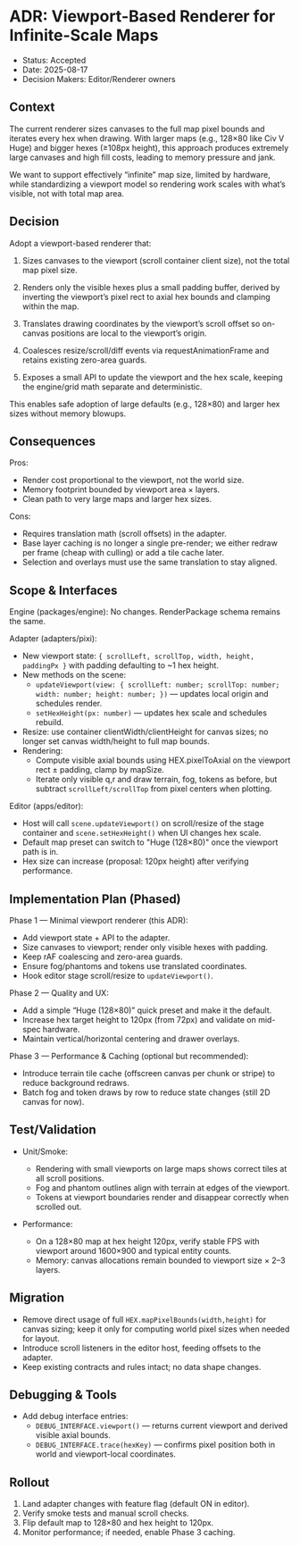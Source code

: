 # ADR: Viewport-Based Renderer for Infinite-Scale Maps

- Status: Accepted
- Date: 2025-08-17
- Decision Makers: Editor/Renderer owners

## Context

The current renderer sizes canvases to the full map pixel bounds and iterates every hex when drawing. With larger maps (e.g., 128×80 like Civ V Huge) and bigger hexes (≥108px height), this approach produces extremely large canvases and high fill costs, leading to memory pressure and jank.

We want to support effectively “infinite” map size, limited by hardware, while standardizing a viewport model so rendering work scales with what’s visible, not with total map area.

## Decision

Adopt a viewport-based renderer that:

1) Sizes canvases to the viewport (scroll container client size), not the total map pixel size.

2) Renders only the visible hexes plus a small padding buffer, derived by inverting the viewport’s pixel rect to axial hex bounds and clamping within the map.

3) Translates drawing coordinates by the viewport’s scroll offset so on-canvas positions are local to the viewport’s origin.

4) Coalesces resize/scroll/diff events via requestAnimationFrame and retains existing zero-area guards.

5) Exposes a small API to update the viewport and the hex scale, keeping the engine/grid math separate and deterministic.

This enables safe adoption of large defaults (e.g., 128×80) and larger hex sizes without memory blowups.

## Consequences

Pros:
- Render cost proportional to the viewport, not the world size.
- Memory footprint bounded by viewport area × layers.
- Clean path to very large maps and larger hex sizes.

Cons:
- Requires translation math (scroll offsets) in the adapter.
- Base layer caching is no longer a single pre-render; we either redraw per frame (cheap with culling) or add a tile cache later.
- Selection and overlays must use the same translation to stay aligned.

## Scope & Interfaces

Engine (packages/engine): No changes. RenderPackage schema remains the same.

Adapter (adapters/pixi):
- New viewport state: `{ scrollLeft, scrollTop, width, height, paddingPx }` with padding defaulting to ~1 hex height.
- New methods on the scene:
  - `updateViewport(view: { scrollLeft: number; scrollTop: number; width: number; height: number; })` — updates local origin and schedules render.
  - `setHexHeight(px: number)` — updates hex scale and schedules rebuild.
- Resize: use container clientWidth/clientHeight for canvas sizes; no longer set canvas width/height to full map bounds.
- Rendering:
  - Compute visible axial bounds using HEX.pixelToAxial on the viewport rect ± padding, clamp by mapSize.
  - Iterate only visible q,r and draw terrain, fog, tokens as before, but subtract `scrollLeft/scrollTop` from pixel centers when plotting.

Editor (apps/editor):
- Host will call `scene.updateViewport()` on scroll/resize of the stage container and `scene.setHexHeight()` when UI changes hex scale.
- Default map preset can switch to "Huge (128×80)" once the viewport path is in.
- Hex size can increase (proposal: 120px height) after verifying performance.

## Implementation Plan (Phased)

Phase 1 — Minimal viewport renderer (this ADR):
- Add viewport state + API to the adapter.
- Size canvases to viewport; render only visible hexes with padding.
- Keep rAF coalescing and zero-area guards.
- Ensure fog/phantoms and tokens use translated coordinates.
- Hook editor stage scroll/resize to `updateViewport()`.

Phase 2 — Quality and UX:
- Add a simple “Huge (128×80)” quick preset and make it the default.
- Increase hex target height to 120px (from 72px) and validate on mid-spec hardware.
- Maintain vertical/horizontal centering and drawer overlays.

Phase 3 — Performance & Caching (optional but recommended):
- Introduce terrain tile cache (offscreen canvas per chunk or stripe) to reduce background redraws.
- Batch fog and token draws by row to reduce state changes (still 2D canvas for now).

## Test/Validation

- Unit/Smoke:
  - Rendering with small viewports on large maps shows correct tiles at all scroll positions.
  - Fog and phantom outlines align with terrain at edges of the viewport.
  - Tokens at viewport boundaries render and disappear correctly when scrolled out.

- Performance:
  - On a 128×80 map at hex height 120px, verify stable FPS with viewport around 1600×900 and typical entity counts.
  - Memory: canvas allocations remain bounded to viewport size × 2–3 layers.

## Migration

- Remove direct usage of full `HEX.mapPixelBounds(width,height)` for canvas sizing; keep it only for computing world pixel sizes when needed for layout.
- Introduce scroll listeners in the editor host, feeding offsets to the adapter.
- Keep existing contracts and rules intact; no data shape changes.

## Debugging & Tools

- Add debug interface entries:
  - `DEBUG_INTERFACE.viewport()` — returns current viewport and derived visible axial bounds.
  - `DEBUG_INTERFACE.trace(hexKey)` — confirms pixel position both in world and viewport-local coordinates.

## Rollout

1) Land adapter changes with feature flag (default ON in editor).
2) Verify smoke tests and manual scroll checks.
3) Flip default map to 128×80 and hex height to 120px.
4) Monitor performance; if needed, enable Phase 3 caching.
